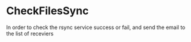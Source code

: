 # CheckFilesSync
In order to check the rsync service success or fail, and send the email to the list of receviers
